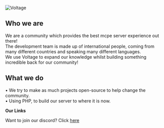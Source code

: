 ![Voltage](https://avatars.githubusercontent.com/u/95542341?s=400&u=13e6e29bcaafabad3dd259a40090a17753c13c46&v=4)

## Who we are

We are a community which provides the best mcpe server experience out there! <br/>
The development team is made up of international people, coming from many different countries and speaking many different languages. <br/>
We use Voltage to expand our knowledge whilst building something incredible back for our community!

## What we do

• We try to make as much projects open-source to help change the community. <br/>
• Using PHP,  to build our server to where it is now.

**Our Links**

Want to join our discord? Click [here](https://discord.gg/fGswqpg2T9)
